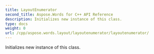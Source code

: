 ```yaml
---
title: LayoutEnumerator
second_title: Aspose.Words for C++ API Reference
description: Initializes new instance of this class. 
type: docs
weight: 0
url: /cpp/aspose.words.layout/layoutenumerator/layoutenumerator/
---
```


Initializes new instance of this class. 

